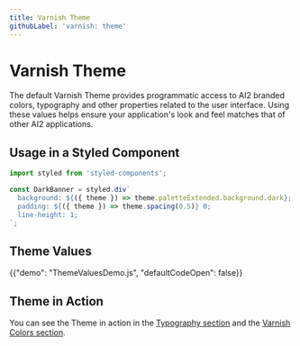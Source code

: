 ```yaml
---
title: Varnish Theme
githubLabel: 'varnish: theme'
---
```


# Varnish Theme

<p class="description">The default Varnish Theme provides programmatic access to AI2 branded colors, typography and other properties related to the user interface. Using these values helps ensure your application's look and feel matches that of other AI2 applications.</p>

## Usage in a Styled Component

```jsx dark
import styled from 'styled-components';

const DarkBanner = styled.div`
  background: ${({ theme }) => theme.paletteExtended.background.dark};
  padding: ${({ theme }) => theme.spacing(0.5)} 0;
  line-height: 1;
`;
```

## Theme Values

{{"demo": "ThemeValuesDemo.js", "defaultCodeOpen": false}}

## Theme in Action

You can see the Theme in action in the [Typography section](/material-ui/react-typography/) and the [Varnish Colors section](/material-ui/varnish/colors/).
